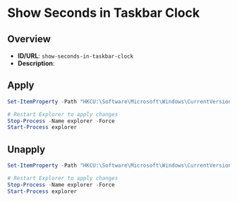 # Show Seconds in Taskbar Clock

## Overview
- **ID/URL**: `show-seconds-in-taskbar-clock`
- **Description**: 









## Apply

```powershell
Set-ItemProperty -Path "HKCU:\Software\Microsoft\Windows\CurrentVersion\Explorer\Advanced" -Name "ShowSecondsInSystemClock" -Type DWord -Value 1

# Restart Explorer to apply changes
Stop-Process -Name explorer -Force
Start-Process explorer

```

## Unapply

```powershell
Set-ItemProperty -Path "HKCU:\Software\Microsoft\Windows\CurrentVersion\Explorer\Advanced" -Name "ShowSecondsInSystemClock" -Type DWord -Value 0

# Restart Explorer to apply changes
Stop-Process -Name explorer -Force
Start-Process explorer

```
